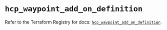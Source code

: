 # `hcp_waypoint_add_on_definition`

Refer to the Terraform Registry for docs: [`hcp_waypoint_add_on_definition`](https://registry.terraform.io/providers/hashicorp/hcp/0.95.0/docs/resources/waypoint_add_on_definition).
